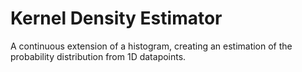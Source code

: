 # Kernel Density Estimator
 A continuous extension of a histogram, creating an estimation of the probability distribution from 1D datapoints. 
